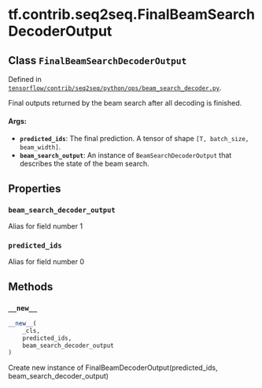 <div itemscope itemtype="http://developers.google.com/ReferenceObject">
<meta itemprop="name" content="tf.contrib.seq2seq.FinalBeamSearchDecoderOutput" />
<meta itemprop="property" content="beam_search_decoder_output"/>
<meta itemprop="property" content="predicted_ids"/>
<meta itemprop="property" content="__new__"/>
</div>

# tf.contrib.seq2seq.FinalBeamSearchDecoderOutput

## Class `FinalBeamSearchDecoderOutput`





Defined in [`tensorflow/contrib/seq2seq/python/ops/beam_search_decoder.py`](https://www.tensorflow.org/code/tensorflow/contrib/seq2seq/python/ops/beam_search_decoder.py).

Final outputs returned by the beam search after all decoding is finished.

#### Args:

* <b>`predicted_ids`</b>: The final prediction. A tensor of shape
    `[T, batch_size, beam_width]`.
* <b>`beam_search_output`</b>: An instance of `BeamSearchDecoderOutput` that describes
    the state of the beam search.

## Properties

<h3 id="beam_search_decoder_output"><code>beam_search_decoder_output</code></h3>

Alias for field number 1

<h3 id="predicted_ids"><code>predicted_ids</code></h3>

Alias for field number 0



## Methods

<h3 id="__new__"><code>__new__</code></h3>

``` python
__new__(
    _cls,
    predicted_ids,
    beam_search_decoder_output
)
```

Create new instance of FinalBeamDecoderOutput(predicted_ids, beam_search_decoder_output)



